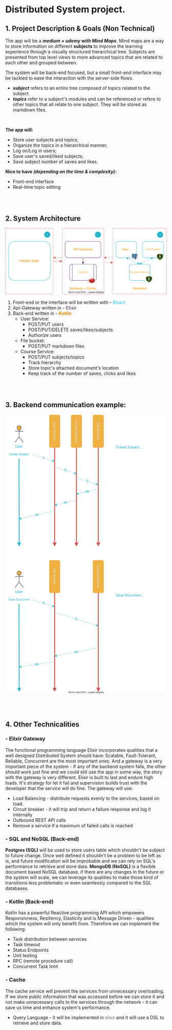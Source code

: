 # Distributed System project. 

## 1. Project Description & Goals (Non Technical)

The app will be a ***medium + udemy with Mind Maps***. Mind maps are a way to store information on different **subjects** to improve the learning experience through a visually structured hierarchical tree. Subjects are presented from top level views to more advanced topics that are related to each other and grouped between.

The system will be back-end focused, but a small front-end interface may be tackled to ease the interaction with the server-side flows.

- ***subject*** refers to an entire tree composed of topics related to the subject.
- ***topics*** refer to a subject's modules and can be referenced or refere to other topics that all relate to one subject. They will be stored as markdown files.

<br/>


**The app will:**
- Store user subjects and topics;
- Organize the topics in a hierarchical manner;
- Log on/Log in users;
- Save user's saved/liked subjects;
- Save subject number of saves and likes.


**Nice to have *(depending on the time & complexity)*:**
- Front-end interface
- Real-time topic editing

<br/>
<br/>

## 2. System Architecture

![General System Architecture](./diagrams/distributed-systems-general-arch.drawio.svg)

1. Front-end or the interface will be written with - <span style="color: #61DBFB;">**React**</span>
2. Api-Gateway written in - <span style="color: #7B6686;">**Elixir**</span>
3. Back-end written in - <span style="color: #F28800;">**Kotlin**</span>
    - User Service:
        - POST/PUT users
        - POST/PUT/DELETE saves/likes/subjects
        - Authorize users
    - File bucket:
        - POST/PUT markdown files
    - Course Service:
        - POST/PUT subjects/topics
        - Track hierarchy
        - Store topic's attached document's location
        - Keep track of the number of saves, clicks and likes
<br/>
<br/>

## 3. Backend communication example:

![Backend communication example](./diagrams/example-request.drawio.svg)

<br/>
<br/>

## 4. Other Technicalities

### - Elixir Gateway

The functional programming language Elixir incorporates qualities that a well designed Distributed System should have: Scalable, Fault-Tolerant, Reliable, Concurrent are the most important ones. And a gateway is a very important piece of the system - if any of the backend system falls, the other should work just fine and we could still use the app in some way, the story with the gateway is very different. Elixir is built to last and endure high loads. It's strategy for let it fail and supervision builds trust with the developer that the service will do fine. The gateway will use:
- Load Balancing - distribute requests evenly to the services, based on load.
- Circuit breaker - it will trip and return a failure response and log it internally
- Outbound REST API calls
- Remove a service if a maximum of failed calls is reached

### - SQL and NoSQL (Back-end)

**Postgres (SQL)** will be used to store users table which shouldn't be subject to future change. Once well defined it shouldn't be a problem to be left as is, and future modification will be improbable and we can rely on SQL's performance to retrieve and store data.
**MongoDB (NoSQL)** is a flexible document based NoSQL database, if there are any changes in the future or the system will scale, we can leverage its qualities to make those kind of transitions less problematic or even seamlessly compared to the SQL databases.

### - Kotlin (Back-end)
Kotlin has a powerful Reactive programming API which empowers Responsivness, Resiliency, Elasticity and is Message Driven - qualities which the system will only benefit from. Therefore we can implement the following:
- Task distribution between services
- Task timeout
- Status Endpoints
- Unit testing
- RPC (remote procedure call)
- Concurrent Task limit

### - Cache
The cache service will prevent the services from unnecessary overloading. If we store public information that was accessed before we can store it and not make unnecessary calls to the services through the network - it can save us time and enhance system's performance.
- Query Language - it will be implemented in <span style="color: #7B6686;">elixir</span> and it will use a DSL to retrieve and store data.
